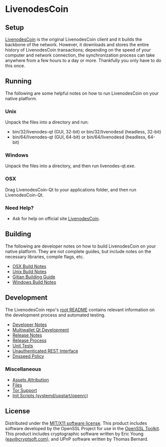 LivenodesCoin
=====================

Setup
---------------------
[LivenodesCoin](https://livenodes.online/wallet) is the original LivenodesCoin client and it builds the backbone of the network. However, it downloads and stores the entire history of LivenodesCoin transactions; depending on the speed of your computer and network connection, the synchronization process can take anywhere from a few hours to a day or more. Thankfully you only have to do this once.

Running
---------------------
The following are some helpful notes on how to run LivenodesCoin on your native platform.

### Unix

Unpack the files into a directory and run:

- bin/32/livenodes-qt (GUI, 32-bit) or bin/32/livenodesd (headless, 32-bit)
- bin/64/livenodes-qt (GUI, 64-bit) or bin/64/livenodesd (headless, 64-bit)

### Windows

Unpack the files into a directory, and then run livenodes-qt.exe.

### OSX

Drag LivenodesCoin-Qt to your applications folder, and then run LivenodesCoin-Qt.

### Need Help?

* Ask for help on official site [LivenodesCoin](https://livenodes.online).

Building
---------------------
The following are developer notes on how to build LivenodesCoin on your native platform. They are not complete guides, but include notes on the necessary libraries, compile flags, etc.

- [OSX Build Notes](build-osx.md)
- [Unix Build Notes](build-unix.md)
- [Gitian Building Guide](gitian-building.md)
- [Windows Build Notes](build-windows.md)

Development
---------------------
The LivenodesCoin repo's [root README](https://github.com/livenodescoin/livenodescoin/blob/master/README.md) contains relevant information on the development process and automated testing.

- [Developer Notes](developer-notes.md)
- [Multiwallet Qt Development](multiwallet-qt.md)
- [Release Notes](release-notes.md)
- [Release Process](release-process.md)
- [Unit Tests](unit-tests.md)
- [Unauthenticated REST Interface](REST-interface.md)
- [Dnsseed Policy](dnsseed-policy.md)


### Miscellaneous
- [Assets Attribution](assets-attribution.md)
- [Files](files.md)
- [Tor Support](tor.md)
- [Init Scripts (systemd/upstart/openrc)](init.md)

License
---------------------
Distributed under the [MIT/X11 software license](http://www.opensource.org/licenses/mit-license.php).
This product includes software developed by the OpenSSL Project for use in the [OpenSSL Toolkit](https://www.openssl.org/). This product includes
cryptographic software written by Eric Young ([eay@cryptsoft.com](mailto:eay@cryptsoft.com)), and UPnP software written by Thomas Bernard.